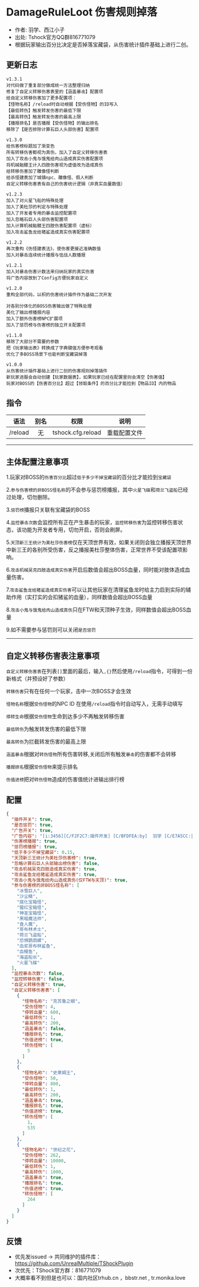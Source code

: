 # DamageRuleLoot 伤害规则掉落

- 作者: 羽学、西江小子
- 出处: Tshock官方QQ群816771079 
- 根据玩家输出百分比决定是否掉落宝藏袋，从伤害统计插件基础上进行二创。

## 更新日志

```
v1.3.1
对代码做了重复部分做成统一方法整理归纳
修复了自定义转移伤害表里的【涵盖暴击】配置项
给自定义转移伤害加了更多配置项：
【怪物名称】/reload时自动根据【受伤怪物】的ID写入
【最低转伤】触发转发伤害的最低下限
【最高转伤】触发转发伤害的最高上限
【播报排名】是否播报【受伤怪物】的输出排名
移除了【是否排除计算石巨人头部伤害】配置项

v1.3.0
给伤害榜标题加了渐变色
所有转移伤害都视为真伤，加入了自定义转移伤害表
加入了攻击小鬼与饿鬼给肉山造成真实伤害配置项
将机械骷髅王计入四肢伤害视为虚值改为造成真伤
给转移伤害加了雕像怪判断
给杀怪建表加了城镇npc、雕像怪、假人判断
自定义转移伤害表有自己的伤害统计逻辑（非真实血量数值）

v1.2.3
加入了对火星飞船的特殊处理
加入了美杜莎的判定与特殊处理
加入了开发者专用的暴击监控配置项
加入忽略石巨人头部伤害配置项
加入计算机械骷髅王四肢伤害配置项（虚标）
加入攻击鲨鱼龙给猪鲨造成真实伤害配置项

v1.2.2
再次重构《伤怪建表法》，使伤害更接近准确数值
加入对暴击连续统计播报与怯战人数播报

v1.2.1
加入对暴击伤害计数法来归纳玩家的真实伤害
将广告内容放到了Config方便玩家自定义

v1.2.0
重构全部代码，以枳的伤害统计插件作为基础二次开发

对各别分体化的BOSS伤害输出做了特殊处理
美化了输出榜播报内容
加入了额外伤害榜NPC扩展项
加入了惩罚榜与伤害榜的独立开关配置项

v1.1.0
移除了大部分不需要的参数
把《玩家输出表》转换成了字典键值方便参考观看
优化了多BOSS场景下也能判断宝藏袋掉落

v1.0.0
从伤害统计插件基础上进行二创的伤害规则掉落插件
新玩家进服会自动创建【玩家数据表】，如果玩家已经在配置里则会清空【伤害值】
玩家对BOSS的【伤害百分比】超过【领取条件】的百分比才能捡到【物品ID】内的物品

```

## 指令

| 语法                             | 别名  |       权限       |                   说明                   |
| -------------------------------- | :---: | :--------------: | :--------------------------------------: |
| /reload  | 无 |   tshock.cfg.reload    |    重载配置文件    |

---
主体配置注意事项
---
1.玩家对BOSS的`伤害百分比`超过`低于多少不掉宝藏袋`的百分比才能捡到`宝藏袋`
  
2.`参与伤害榜的非BOSS怪名称`的不会参与惩罚榜播报，其中`火星飞碟`和`荷兰飞盗船`已经过处理，切勿删除。

3.`惩罚榜`播报只关联有宝藏袋的BOSS

4.`监控暴击次数`会监控所有正在产生暴击的玩家，`监控转移伤害`为监控转移伤害状态，该功能为开发者专用，切勿开启，否则会刷屏。

5.`天顶新三王统计为美杜莎伤害榜`仅在天顶世界有效，如果关闭则会独立播报天顶世界中新三王的各别所受伤害，反之播报美杜莎整体伤害，正常世界不受该配置项影响。

6.`攻击机械吴克四肢造成真实伤害`开启后数值会超出BOSS血量，同时能对肢体造成血量伤害。

7.`攻击鲨鱼龙给猪鲨造成真实伤害`可以让其他玩家在清理鲨鱼龙时给主力启到实际的辅助作用（实打实的会扣猪鲨的血量），同样数值会超出BOSS血量

8.`攻击小鬼与饿鬼给肉山造成真伤`只在FTW和天顶种子生效，同样数值会超出BOSS血量

9.如不需要参与惩罚则可以关闭`是否惩罚`

---
自定义转移伤害表注意事项
---
`自定义转移伤害表`在列表`[]`里面的最后，输入`,{}`然后使用`/reload`指令，可得到一份新格式（并预设好了参数）

`转移伤害`只有在任何一个玩家，击中一次BOSS才会生效

`怪物名称`根据`受伤怪物`的NPC ID 在使用`/reload`指令时自动写入，无需手动填写

`停转生命`根据`受伤怪物`生命到达多少不再触发转移伤害

`最低转伤`为触发转发伤害的最低下限

`最高转伤`为拦截转发伤害的最高上限

`涵盖暴击`根据对`转伤怪物`所有伤害转移,关闭后所有触发`暴击`的伤害都不会转移

`播报排名`根据`受伤怪物`来提示排名

`伤值进榜`把对`转伤怪物`造成的伤害值统计进输出排行榜

## 配置

```json
{
  "插件开关": true,
  "是否惩罚": true,
  "广告开关": true,
  "广告内容": "[i:3456][C/F2F2C7:插件开发] [C/BFDFEA:by]  羽学 [C/E7A5CC:|] [c/00FFFF:西江小子][i:3459]",
  "伤害榜播报": true,
  "惩罚榜播报": true,
  "低于多少不掉宝藏袋": 0.15,
  "天顶新三王统计为美杜莎伤害榜": true,
  "忽略计算石巨人头部输出榜伤害": false,
  "攻击机械吴克四肢造成真实伤害": true,
  "攻击鲨鱼龙给猪鲨造成真实伤害": true,
  "攻击小鬼与饿鬼给肉山造成真伤(仅FTW与天顶)": true,
  "参与伤害榜的非BOSS怪名称": [
    "冰雪巨人",
    "沙尘精",
    "腐化宝箱怪",
    "猩红宝箱怪",
    "神圣宝箱怪",
    "黑暗魔法师",
    "食人魔",
    "哥布林术士",
    "荷兰飞盗船",
    "恐惧鹦鹉螺",
    "血浆哥布林鲨鱼",
    "血鳗鱼",
    "海盗船长",
    "火星飞碟"
  ],
  "监控暴击次数": false,
  "监控转移伤害": false,
  "自定义转移伤害": true,
  "自定义转移伤害表": [
    {
      "怪物名称": "克苏鲁之眼",
      "受伤怪物": 4,
      "停转血量": 600,
      "最低转伤": 1,
      "最高转伤": 200,
      "涵盖暴击": false,
      "播报排名": true,
      "伤值进榜": true,
      "转伤怪物": [
        5
      ]
    },
    {
      "怪物名称": "史莱姆王",
      "受伤怪物": 50,
      "停转血量": 800,
      "最低转伤": 1,
      "最高转伤": 200,
      "涵盖暴击": true,
      "播报排名": true,
      "伤值进榜": true,
      "转伤怪物": [
        1,
        535
      ]
    },
    {
      "怪物名称": "世纪之花",
      "受伤怪物": 262,
      "停转血量": 10000,
      "最低转伤": 1,
      "最高转伤": 1000,
      "涵盖暴击": true,
      "播报排名": true,
      "伤值进榜": true,
      "转伤怪物": [
        264
      ]
    }
  ]
}
```
## 反馈
- 优先发issued -> 共同维护的插件库：https://github.com/UnrealMultiple/TShockPlugin
- 次优先：TShock官方群：816771079
- 大概率看不到但是也可以：国内社区trhub.cn ，bbstr.net , tr.monika.love